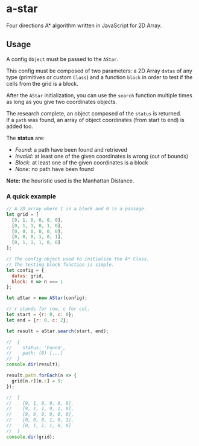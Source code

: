 # a-star
Four directions A* algorithm written in JavaScript for 2D Array.  

## Usage

A config `Object` must be passed to the `AStar`.  

This config must be composed of two parameters: a 2D Array `datas` of any type (primitives or custom `Class`) and a function `block` in order to test if the cells from the grid is a block.

After the `AStar` initialization, you can use the `search` function multiple times as long as you give two coordinates objects.

The research complete, an object composed of the `status` is returned.  
If a `path` was found, an array of object coordinates (from start to end) is added too.  

The __status__ are:  
- _Found_: a path have been found and retrieved
- _Invalid_: at least one of the given coordinates is wrong (out of bounds)
- _Block_: at least one of the given coordinates is a block
- _None_: no path have been found

__Note:__ the heuristic used is the Manhattan Distance.

### A quick example
```javascript
// A 2D array where 1 is a block and 0 is a passage.
let grid = [
  [0, 1, 0, 0, 0, 0],
  [0, 1, 1, 0, 1, 0],
  [0, 0, 0, 0, 0, 0],
  [0, 0, 0, 1, 0, 1],
  [0, 1, 1, 1, 0, 0]
];

// The config object used to initialize the A* Class.
// The testing block function is simple.
let config = {
  datas: grid,
  block: n => n === 1
};

let aStar = new AStar(config);

// r stands for row, c for col.
let start = {r: 0, c: 0};
let end = {r: 0, c: 2};

let result = aStar.search(start, end);

//  {
//    status: 'Found',
//    path: (8) [...]
//  }
console.dir(result);

result.path.forEach(n => {
  grid[n.r][n.c] = 9;
});

//  [
//    [9, 1, 9, 9, 0, 0],
//    [9, 1, 1, 9, 1, 0],
//    [9, 9, 9, 9, 0, 0],
//    [0, 0, 0, 1, 0, 1],
//    [0, 1, 1, 1, 0, 0]
//  ]
console.dir(grid);
```

